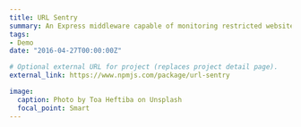 ```yaml
---
title: URL Sentry
summary: An Express middleware capable of monitoring restricted website and url access.
tags:
- Demo
date: "2016-04-27T00:00:00Z"

# Optional external URL for project (replaces project detail page).
external_link: https://www.npmjs.com/package/url-sentry

image:
  caption: Photo by Toa Heftiba on Unsplash
  focal_point: Smart
---
```

